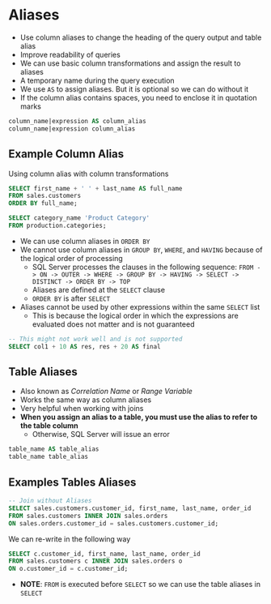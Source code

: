 # Aliases

- Use column aliases to change the heading of the query output and table alias
- Improve readability of queries
- We can use basic column transformations and assign the result to aliases
- A temporary name during the query execution
- We use `AS` to assign aliases. But it is optional so we can do without it
- If the column alias contains spaces, you need to enclose it in quotation marks

```sql
column_name|expression AS column_alias
column_name|expression column_alias

```

## Example Column Alias

Using column alias with column transformations

```sql
SELECT first_name + ' ' + last_name AS full_name
FROM sales.customers
ORDER BY full_name;
```

```sql
SELECT category_name 'Product Category'
FROM production.categories;
```

- We can use column aliases in `ORDER BY`
- We cannot use column aliases in `GROUP BY`, `WHERE`, and `HAVING` because of the logical order of processing
  - SQL Server processes the clauses in the following sequence: `FROM -> ON -> OUTER -> WHERE -> GROUP BY -> HAVING -> SELECT -> DISTINCT -> ORDER BY -> TOP`
  - Aliases are defined at the `SELECT` clause
  - `ORDER BY` is after `SELECT`
- Aliases cannot be used by other expressions within the same `SELECT` list
  - This is because the logical order in which the expressions are evaluated does not matter and is not guaranteed

```sql
-- This might not work well and is not supported
SELECT col1 + 10 AS res, res + 20 AS final
```

## Table Aliases

- Also known as *Correlation Name* or *Range Variable*
- Works the same way as column aliases
- Very helpful when working with joins
- **When you assign an alias to a table, you must use the alias to refer to the table column**
  - Otherwise, SQL Server will issue an error

```sql
table_name AS table_alias
table_name table_alias
```

## Examples Tables Aliases

```sql
-- Join without Aliases
SELECT sales.customers.customer_id, first_name, last_name, order_id
FROM sales.customers INNER JOIN sales.orders
ON sales.orders.customer_id = sales.customers.customer_id;
```

We can re-write in the following way

```sql
SELECT c.customer_id, first_name, last_name, order_id
FROM sales.customers c INNER JOIN sales.orders o
ON o.customer_id = c.customer_id;
```

- **NOTE**: `FROM` is executed before `SELECT` so we can use the table aliases in `SELECT`
